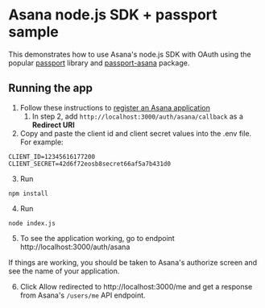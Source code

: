 # Asana node.js SDK + passport sample

This demonstrates how to use Asana's node.js SDK with OAuth using the popular [passport](https://www.passportjs.org/) library and [passport-asana](https://www.passportjs.org/packages/passport-asana/) package.

## Running the app

1. Follow these instructions to [register an Asana application](https://developers.asana.com/docs/oauth#register-an-application)
	1. In step 2, add `http://localhost:3000/auth/asana/callback` as a **Redirect URI**
2. Copy and paste the client id and client secret values into the .env file. For example:
```
CLIENT_ID=12345616177200
CLIENT_SECRET=42d6f72eosb8secret66af5a7b431d0
```
3. Run
```
npm install
```
4. Run
```
node index.js
```
5. To see the application working, go to endpoint http://localhost:3000/auth/asana

If things are working, you should be taken to Asana's authorize screen and see the name of your application.

6. Click Allow redirected to http://localhost:3000/me and get a response from Asana's `/users/me` API endpoint.